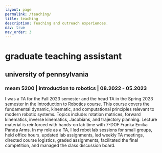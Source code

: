 ```yaml
---
layout: page
permalink: /teaching/
title: teaching
description: Teaching and outreach experiences.
nav: true
nav_order: 3
---
```


<h1>graduate teaching assistant</h1>
<h2>university of pennsylvania</h2>
<h3>meam 5200 | introduction to robotics | 08.2022 - 05.2023</h3>

I was a TA for the Fall 2023 semester and the head TA in the Spring 2023 semester in the Introduction to Robotics course. This course covers the fundamental dynamic, kinematic, and computational principles relevant to modern robotic systems. Topics include: rotation matrices, forward kinematics, inverse kinematics, Jacobians, and trajectory planning. Lecture material is reinforced with hands-on lab time with 7-DOF Franka Emika Panda Arms. In my role as a TA, I led robot lab sessions for small groups, held office hours, updated lab assignments, led weekly TA meetings, directed course logistics, graded assignments, facilitated the final competition, and managed the class discussion board.

